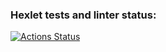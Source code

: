 ### Hexlet tests and linter status:
[![Actions Status](https://github.com/youjustknow/frontend-project-44/workflows/hexlet-check/badge.svg)](https://github.com/youjustknow/frontend-project-44/actions)